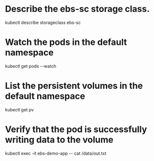 # Describe the ebs-sc storage class.
kubectl describe storageclass ebs-sc

# Watch the pods in the default namespace
kubectl get pods --watch

# List the persistent volumes in the default namespace
kubectl get pv

# Verify that the pod is successfully writing data to the volume
kubectl exec -it ebs-demo-app -- cat /data/out.txt